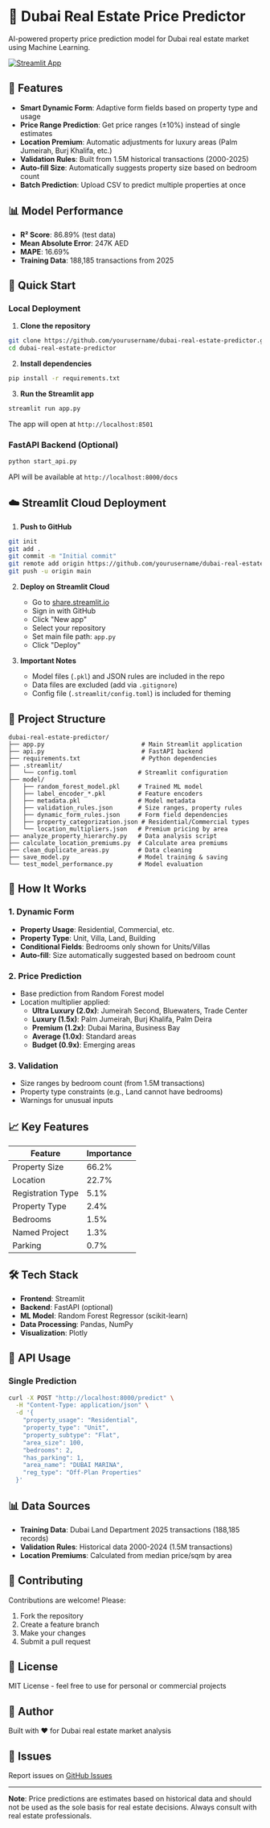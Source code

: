 # 🏢 Dubai Real Estate Price Predictor

AI-powered property price prediction model for Dubai real estate market using Machine Learning.

[![Streamlit App](https://static.streamlit.io/badges/streamlit_badge_black_white.svg)](https://your-app-url.streamlit.app)

## 🎯 Features

- **Smart Dynamic Form**: Adaptive form fields based on property type and usage
- **Price Range Prediction**: Get price ranges (±10%) instead of single estimates
- **Location Premium**: Automatic adjustments for luxury areas (Palm Jumeirah, Burj Khalifa, etc.)
- **Validation Rules**: Built from 1.5M historical transactions (2000-2025)
- **Auto-fill Size**: Automatically suggests property size based on bedroom count
- **Batch Prediction**: Upload CSV to predict multiple properties at once

## 📊 Model Performance

- **R² Score**: 86.89% (test data)
- **Mean Absolute Error**: 247K AED
- **MAPE**: 16.69%
- **Training Data**: 188,185 transactions from 2025

## 🚀 Quick Start

### Local Deployment

1. **Clone the repository**
```bash
git clone https://github.com/yourusername/dubai-real-estate-predictor.git
cd dubai-real-estate-predictor
```

2. **Install dependencies**
```bash
pip install -r requirements.txt
```

3. **Run the Streamlit app**
```bash
streamlit run app.py
```

The app will open at `http://localhost:8501`

### FastAPI Backend (Optional)

```bash
python start_api.py
```

API will be available at `http://localhost:8000/docs`

## ☁️ Streamlit Cloud Deployment

1. **Push to GitHub**
```bash
git init
git add .
git commit -m "Initial commit"
git remote add origin https://github.com/yourusername/dubai-real-estate-predictor.git
git push -u origin main
```

2. **Deploy on Streamlit Cloud**
   - Go to [share.streamlit.io](https://share.streamlit.io)
   - Sign in with GitHub
   - Click "New app"
   - Select your repository
   - Set main file path: `app.py`
   - Click "Deploy"

3. **Important Notes**
   - Model files (`.pkl`) and JSON rules are included in the repo
   - Data files are excluded (add via `.gitignore`)
   - Config file (`.streamlit/config.toml`) is included for theming

## 📁 Project Structure

```
dubai-real-estate-predictor/
├── app.py                           # Main Streamlit application
├── api.py                           # FastAPI backend
├── requirements.txt                 # Python dependencies
├── .streamlit/
│   └── config.toml                 # Streamlit configuration
├── model/
│   ├── random_forest_model.pkl     # Trained ML model
│   ├── label_encoder_*.pkl         # Feature encoders
│   ├── metadata.pkl                # Model metadata
│   ├── validation_rules.json       # Size ranges, property rules
│   ├── dynamic_form_rules.json     # Form field dependencies
│   ├── property_categorization.json # Residential/Commercial types
│   └── location_multipliers.json   # Premium pricing by area
├── analyze_property_hierarchy.py   # Data analysis script
├── calculate_location_premiums.py  # Calculate area premiums
├── clean_duplicate_areas.py        # Data cleaning
├── save_model.py                   # Model training & saving
└── test_model_performance.py       # Model evaluation
```

## 🔧 How It Works

### 1. Dynamic Form
- **Property Usage**: Residential, Commercial, etc.
- **Property Type**: Unit, Villa, Land, Building
- **Conditional Fields**: Bedrooms only shown for Units/Villas
- **Auto-fill**: Size automatically suggested based on bedroom count

### 2. Price Prediction
- Base prediction from Random Forest model
- Location multiplier applied:
  - **Ultra Luxury (2.0x)**: Jumeirah Second, Bluewaters, Trade Center
  - **Luxury (1.5x)**: Palm Jumeirah, Burj Khalifa, Palm Deira
  - **Premium (1.2x)**: Dubai Marina, Business Bay
  - **Average (1.0x)**: Standard areas
  - **Budget (0.9x)**: Emerging areas

### 3. Validation
- Size ranges by bedroom count (from 1.5M transactions)
- Property type constraints (e.g., Land cannot have bedrooms)
- Warnings for unusual inputs

## 📈 Key Features

| Feature | Importance |
|---------|-----------|
| Property Size | 66.2% |
| Location | 22.7% |
| Registration Type | 5.1% |
| Property Type | 2.4% |
| Bedrooms | 1.5% |
| Named Project | 1.3% |
| Parking | 0.7% |

## 🛠️ Tech Stack

- **Frontend**: Streamlit
- **Backend**: FastAPI (optional)
- **ML Model**: Random Forest Regressor (scikit-learn)
- **Data Processing**: Pandas, NumPy
- **Visualization**: Plotly

## 📝 API Usage

### Single Prediction

```bash
curl -X POST "http://localhost:8000/predict" \
  -H "Content-Type: application/json" \
  -d '{
    "property_usage": "Residential",
    "property_type": "Unit",
    "property_subtype": "Flat",
    "area_size": 100,
    "bedrooms": 2,
    "has_parking": 1,
    "area_name": "DUBAI MARINA",
    "reg_type": "Off-Plan Properties"
  }'
```

## 📊 Data Sources

- **Training Data**: Dubai Land Department 2025 transactions (188,185 records)
- **Validation Rules**: Historical data 2000-2024 (1.5M transactions)
- **Location Premiums**: Calculated from median price/sqm by area

## 🤝 Contributing

Contributions are welcome! Please:
1. Fork the repository
2. Create a feature branch
3. Make your changes
4. Submit a pull request

## 📄 License

MIT License - feel free to use for personal or commercial projects

## 👤 Author

Built with ❤️ for Dubai real estate market analysis

## 🐛 Issues

Report issues on [GitHub Issues](https://github.com/yourusername/dubai-real-estate-predictor/issues)

---

**Note**: Price predictions are estimates based on historical data and should not be used as the sole basis for real estate decisions. Always consult with real estate professionals.
